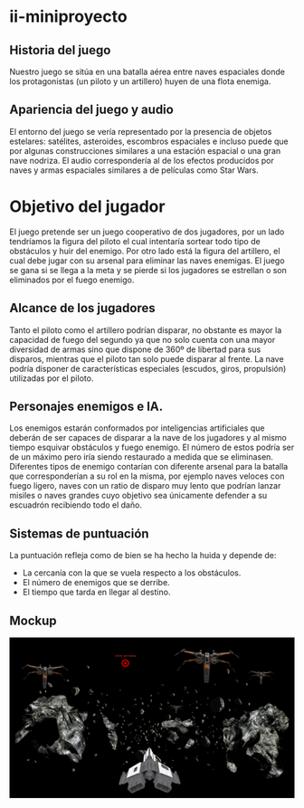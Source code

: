 # ii-miniproyecto

## Historia del juego

Nuestro juego se sitúa en una batalla aérea entre naves espaciales donde los protagonistas (un piloto y un artillero) huyen de una flota enemiga.

## Apariencia del juego y audio

El entorno del juego se vería representado por la presencia de objetos estelares: satélites, asteroides, escombros espaciales e incluso puede que por algunas construcciones similares a una estación espacial o una gran nave nodriza. El audio correspondería al de los efectos producidos por naves y armas espaciales similares a de películas como Star Wars.

# Objetivo del jugador

El juego pretende ser un juego cooperativo de dos jugadores, por un lado tendríamos la figura del piloto el cual intentaría sortear todo tipo de obstáculos y huir del enemigo. Por otro lado está la figura del artillero, el cual debe jugar con su arsenal para eliminar las naves enemigas. El juego se gana si se llega a la meta y se pierde si los jugadores se estrellan o son eliminados por el fuego enemigo.

## Alcance de los jugadores

 Tanto el piloto como el artillero podrían disparar, no obstante es mayor la capacidad de fuego del segundo ya que no solo cuenta con una mayor diversidad de armas sino que dispone de 360º de libertad para sus disparos, mientras que el piloto tan solo puede disparar al frente. La nave podría disponer de características especiales (escudos, giros, propulsión) utilizadas por el piloto.

## Personajes enemigos e IA.

Los enemigos estarán conformados por inteligencias artificiales que deberán de ser capaces de disparar a la nave de los jugadores y al mismo tiempo esquivar obstáculos y fuego enemigo. El número de estos podría ser de un máximo pero iría siendo restaurado a medida que se eliminasen. Diferentes tipos de enemigo contarían con diferente arsenal para la batalla que corresponderían a su rol en la misma, por ejemplo naves veloces con fuego ligero, naves con un ratio de disparo muy lento que podrían lanzar misiles o naves grandes cuyo objetivo sea únicamente defender a su escuadrón recibiendo todo el daño.

## Sistemas de puntuación

La puntuación refleja como de bien se ha hecho la huida y depende de:

* La cercanía con la que se vuela respecto a los obstáculos.
* El número de enemigos que se derribe.
* El tiempo que tarda en llegar al destino.

## Mockup

![Mockup](.\Mockup.png)
